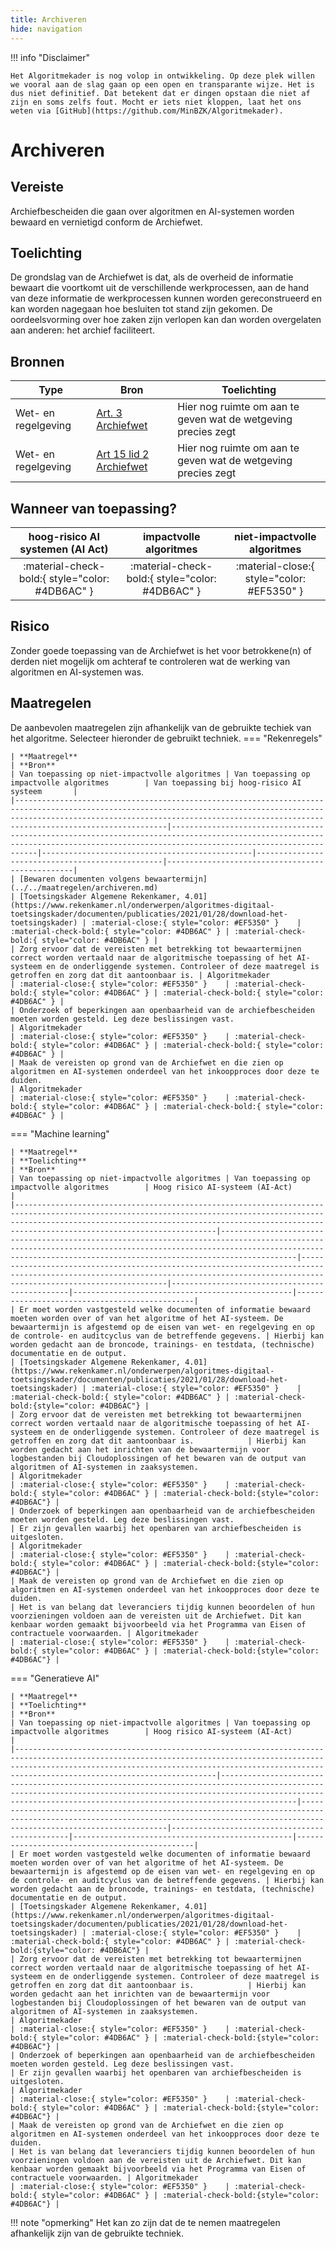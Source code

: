 ```yaml
---
title: Archiveren
hide: navigation
---
```


!!! info "Disclaimer"

    Het Algoritmekader is nog volop in ontwikkeling. Op deze plek willen we vooral aan de slag gaan op een open en transparante wijze. Het is dus niet definitief. Dat betekent dat er dingen opstaan die niet af zijn en soms zelfs fout. Mocht er iets niet kloppen, laat het ons weten via [GitHub](https://github.com/MinBZK/Algoritmekader).

# Archiveren 

## Vereiste
Archiefbescheiden die gaan over algoritmen en AI-systemen worden bewaard en vernietigd conform de Archiefwet.

## Toelichting
De grondslag van de Archiefwet is dat, als de overheid de informatie bewaart die voortkomt uit de verschillende werkprocessen, aan de hand van deze informatie de werkprocessen kunnen worden gereconstrueerd en kan worden nagegaan hoe besluiten tot stand zijn gekomen. De oordeelsvorming over hoe zaken zijn verlopen kan dan worden overgelaten aan anderen: het archief faciliteert. 

## Bronnen

| **Type**            | **Bron**                                                                                                                                                                     | **Toelichting**                                               |
|---------------------|------------------------------------------------------------------------------------------------------------------------------------------------------------------------------|---------------------------------------------------------------|
| Wet- en regelgeving | [Art. 3 Archiefwet](https://wetten.overheid.nl/BWBR0007376/2022-05-01)                                                                                                       | Hier nog ruimte om aan te geven wat de wetgeving precies zegt |
| Wet- en regelgeving | [Art 15 lid 2 Archiefwet](https://wetten.overheid.nl/BWBR0007376/2022-05-01)                                                                                                 | Hier nog ruimte om aan te geven wat de wetgeving precies zegt |

## Wanneer van toepassing?

| **hoog-risico AI systemen (AI Act)** |    **impactvolle algoritmes**    | **niet-impactvolle algoritmes**  |
|:---------------------------------------------------:|:-----------------------------------------------:|:-----------------------------------------------:|
|   :material-check-bold:{ style="color: #4DB6AC" }   | :material-check-bold:{ style="color: #4DB6AC" } | :material-close:{ style="color: #EF5350" } |

## Risico
Zonder goede toepassing van de Archiefwet is het voor betrokkene(n) of derden niet mogelijk om achteraf te controleren wat de werking van algoritmen en AI-systemen was.

## Maatregelen

De aanbevolen maatregelen zijn afhankelijk van de gebruikte techiek van het algoritme. Selecteer hieronder de gebruikt techniek. 
=== "Rekenregels"

    | **Maatregel**                                                                                                                                                                                                                                      | **Bron**                                                                                                                                                                           | Van toepassing op niet-impactvolle algoritmes | Van toepassing op impactvolle algoritmes        | Van toepassing bij hoog-risico AI systeem       |
    |----------------------------------------------------------------------------------------------------------------------------------------------------------------------------------------------------------------------------------------------------|------------------------------------------------------------------------------------------------------------------------------------------------------------------------------------|-----------------------------------------------|-------------------------------------------------|-------------------------------------------------|
    | [Bewaren documenten volgens bewaartermijn](../../maatregelen/archiveren.md)                                                                                                                                                                             | [Toetsingskader Algemene Rekenkamer, 4.01](https://www.rekenkamer.nl/onderwerpen/algoritmes-digitaal-toetsingskader/documenten/publicaties/2021/01/28/download-het-toetsingskader) | :material-close:{ style="color: #EF5350" }    | :material-check-bold:{ style="color: #4DB6AC" } | :material-check-bold:{ style="color: #4DB6AC" } |
    | Zorg ervoor dat de vereisten met betrekking tot bewaartermijnen correct worden vertaald naar de algoritmische toepassing of het AI-systeem en de onderliggende systemen. Controleer of deze maatregel is getroffen en zorg dat dit aantoonbaar is. | Algoritmekader                                                                                                                                                                     | :material-close:{ style="color: #EF5350" }    | :material-check-bold:{ style="color: #4DB6AC" } | :material-check-bold:{ style="color: #4DB6AC" } |
    | Onderzoek of beperkingen aan openbaarheid van de archiefbescheiden moeten worden gesteld. Leg deze beslissingen vast.                                                                                                                              | Algoritmekader                                                                                                                                                                     | :material-close:{ style="color: #EF5350" }    | :material-check-bold:{ style="color: #4DB6AC" } | :material-check-bold:{ style="color: #4DB6AC" } |
    | Maak de vereisten op grond van de Archiefwet en die zien op algoritmen en AI-systemen onderdeel van het inkoopproces door deze te duiden.                                                                                                          | Algoritmekader                                                                                                                                                                     | :material-close:{ style="color: #EF5350" }    | :material-check-bold:{ style="color: #4DB6AC" } | :material-check-bold:{ style="color: #4DB6AC" } |

=== "Machine learning"

    | **Maatregel**                                                                                                                                                                                                                                                 | **Toelichting**                                                                                                                                                                                                                   | **Bron**                                                                                                                                                                           | Van toepassing op niet-impactvolle algoritmes | Van toepassing op impactvolle algoritmes        | Hoog risico AI-systeem (AI-Act)               |
    |---------------------------------------------------------------------------------------------------------------------------------------------------------------------------------------------------------------------------------------------------------------|-----------------------------------------------------------------------------------------------------------------------------------------------------------------------------------------------------------------------------------|------------------------------------------------------------------------------------------------------------------------------------------------------------------------------------|-----------------------------------------------|-------------------------------------------------|-----------------------------------------------|
    | Er moet worden vastgesteld welke documenten of informatie bewaard moeten worden over of van het algoritme of het AI-systeem. De bewaartermijn is afgestemd op de eisen van wet- en regelgeving en op de controle- en auditcyclus van de betreffende gegevens. | Hierbij kan worden gedacht aan de broncode, trainings- en testdata, (technische) documentatie en de output.                                                                                                                       | [Toetsingskader Algemene Rekenkamer, 4.01](https://www.rekenkamer.nl/onderwerpen/algoritmes-digitaal-toetsingskader/documenten/publicaties/2021/01/28/download-het-toetsingskader) | :material-close:{ style="color: #EF5350" }    | :material-check-bold:{ style="color: #4DB6AC" } | :material-check-bold:{style="color: #4DB6AC"} |
    | Zorg ervoor dat de vereisten met betrekking tot bewaartermijnen correct worden vertaald naar de algoritmische toepassing of het AI-systeem en de onderliggende systemen. Controleer of deze maatregel is getroffen en zorg dat dit aantoonbaar is.            | Hierbij kan worden gedacht aan het inrichten van de bewaartermijn voor logbestanden bij Cloudoplossingen of het bewaren van de output van algoritmen of AI-systemen in zaaksystemen.                                              | Algoritmekader                                                                                                                                                                     | :material-close:{ style="color: #EF5350" }    | :material-check-bold:{ style="color: #4DB6AC" } | :material-check-bold:{style="color: #4DB6AC"} |
    | Onderzoek of beperkingen aan openbaarheid van de archiefbescheiden moeten worden gesteld. Leg deze beslissingen vast.                                                                                                                                         | Er zijn gevallen waarbij het openbaren van archiefbescheiden is uitgesloten.                                                                                                                                                      | Algoritmekader                                                                                                                                                                     | :material-close:{ style="color: #EF5350" }    | :material-check-bold:{ style="color: #4DB6AC" } | :material-check-bold:{style="color: #4DB6AC"} |
    | Maak de vereisten op grond van de Archiefwet en die zien op algoritmen en AI-systemen onderdeel van het inkoopproces door deze te duiden.                                                                                                                     | Het is van belang dat leveranciers tijdig kunnen beoordelen of hun voorzieningen voldoen aan de vereisten uit de Archiefwet. Dit kan kenbaar worden gemaakt bijvoorbeeld via het Programma van Eisen of contractuele voorwaarden. | Algoritmekader                                                                                                                                                                     | :material-close:{ style="color: #EF5350" }    | :material-check-bold:{ style="color: #4DB6AC" } | :material-check-bold:{style="color: #4DB6AC"} |

=== "Generatieve AI"

    | **Maatregel**                                                                                                                                                                                                                                                 | **Toelichting**                                                                                                                                                                                                                   | **Bron**                                                                                                                                                                           | Van toepassing op niet-impactvolle algoritmes | Van toepassing op impactvolle algoritmes        | Hoog risico AI-systeem (AI-Act)               |
    |---------------------------------------------------------------------------------------------------------------------------------------------------------------------------------------------------------------------------------------------------------------|-----------------------------------------------------------------------------------------------------------------------------------------------------------------------------------------------------------------------------------|------------------------------------------------------------------------------------------------------------------------------------------------------------------------------------|-----------------------------------------------|-------------------------------------------------|-----------------------------------------------|
    | Er moet worden vastgesteld welke documenten of informatie bewaard moeten worden over of van het algoritme of het AI-systeem. De bewaartermijn is afgestemd op de eisen van wet- en regelgeving en op de controle- en auditcyclus van de betreffende gegevens. | Hierbij kan worden gedacht aan de broncode, trainings- en testdata, (technische) documentatie en de output.                                                                                                                       | [Toetsingskader Algemene Rekenkamer, 4.01](https://www.rekenkamer.nl/onderwerpen/algoritmes-digitaal-toetsingskader/documenten/publicaties/2021/01/28/download-het-toetsingskader) | :material-close:{ style="color: #EF5350" }    | :material-check-bold:{ style="color: #4DB6AC" } | :material-check-bold:{style="color: #4DB6AC"} |
    | Zorg ervoor dat de vereisten met betrekking tot bewaartermijnen correct worden vertaald naar de algoritmische toepassing of het AI-systeem en de onderliggende systemen. Controleer of deze maatregel is getroffen en zorg dat dit aantoonbaar is.            | Hierbij kan worden gedacht aan het inrichten van de bewaartermijn voor logbestanden bij Cloudoplossingen of het bewaren van de output van algoritmen of AI-systemen in zaaksystemen.                                              | Algoritmekader                                                                                                                                                                     | :material-close:{ style="color: #EF5350" }    | :material-check-bold:{ style="color: #4DB6AC" } | :material-check-bold:{style="color: #4DB6AC"} |
    | Onderzoek of beperkingen aan openbaarheid van de archiefbescheiden moeten worden gesteld. Leg deze beslissingen vast.                                                                                                                                         | Er zijn gevallen waarbij het openbaren van archiefbescheiden is uitgesloten.                                                                                                                                                      | Algoritmekader                                                                                                                                                                     | :material-close:{ style="color: #EF5350" }    | :material-check-bold:{ style="color: #4DB6AC" } | :material-check-bold:{style="color: #4DB6AC"} |
    | Maak de vereisten op grond van de Archiefwet en die zien op algoritmen en AI-systemen onderdeel van het inkoopproces door deze te duiden.                                                                                                                     | Het is van belang dat leveranciers tijdig kunnen beoordelen of hun voorzieningen voldoen aan de vereisten uit de Archiefwet. Dit kan kenbaar worden gemaakt bijvoorbeeld via het Programma van Eisen of contractuele voorwaarden. | Algoritmekader                                                                                                                                                                     | :material-close:{ style="color: #EF5350" }    | :material-check-bold:{ style="color: #4DB6AC" } | :material-check-bold:{style="color: #4DB6AC"} |


!!! note "opmerking"
    Het kan zo zijn dat de te nemen maatregelen afhankelijk zijn van de gebruikte techniek. 


